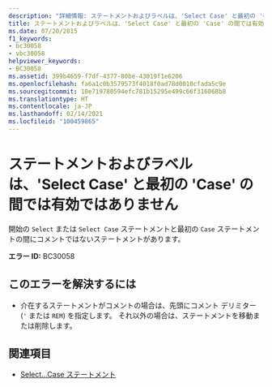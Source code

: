 ```yaml
---
description: "詳細情報: ステートメントおよびラベルは、'Select Case' と最初の 'Case の間では有効ではありません"
title: ステートメントおよびラベルは、'Select Case' と最初の 'Case' の間では有効ではありません
ms.date: 07/20/2015
f1_keywords:
- bc30058
- vbc30058
helpviewer_keywords:
- BC30058
ms.assetid: 399b4659-f7df-4377-80be-43019f1e6206
ms.openlocfilehash: fa6a1c0b3579573f4018f0ad78d0010cfada5c9e
ms.sourcegitcommit: 10e719780594efc781b15295e499c66f316068b8
ms.translationtype: HT
ms.contentlocale: ja-JP
ms.lasthandoff: 02/14/2021
ms.locfileid: "100459865"
---
```

# <a name="statements-and-labels-are-not-valid-between-select-case-and-first-case"></a>ステートメントおよびラベルは、'Select Case' と最初の 'Case' の間では有効ではありません

開始の `Select` または `Select Case` ステートメントと最初の `Case` ステートメントの間にコメントではないステートメントがあります。  
  
 **エラー ID:** BC30058  
  
## <a name="to-correct-this-error"></a>このエラーを解決するには  
  
- 介在するステートメントがコメントの場合は、先頭にコメント デリミター (`'` または `REM`) を指定します。 それ以外の場合は、ステートメントを移動または削除します。  
  
## <a name="see-also"></a>関連項目

- [Select...Case ステートメント](../language-reference/statements/select-case-statement.md)
